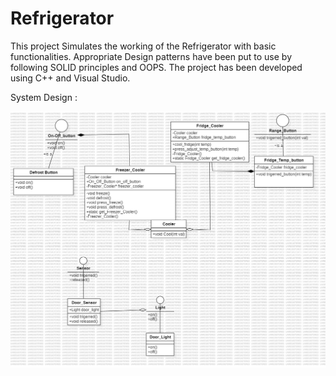 # Refrigerator
This project Simulates the working of the Refrigerator with basic functionalities. Appropriate Design patterns have been put to use by following SOLID principles and OOPS. The project has been developed using C++ and Visual Studio.

System Design : 

![Class Diagram](Design/v2/Refridgirator.jpg)
